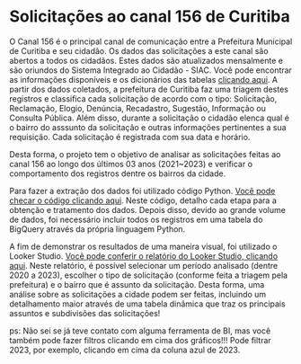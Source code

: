 # Solicitações ao canal 156 de Curitiba

O Canal 156 é o principal canal de comunicação entre a Prefeitura Municipal de Curitiba e seu cidadão. Os dados das solicitações a este canal são abertos a todos os cidadãos. Estes dados são atualizados mensalmente e são oriundos do Sistema Integrado ao Cidadão - SIAC. Você pode encontrar as informações disponíveis e os dicionários das tabelas [clicando aqui](https://www.curitiba.pr.gov.br/dadosabertos/busca/?termo=156). A partir dos dados coletados, a prefeitura de Curitiba faz uma triagem destes registros e classifica cada solicitação de acordo com o tipo: Solicitação, Reclamação, Elogio, Denúncia, Recadastro, Sugestão, Informação ou Consulta Pública. Além disso, durante a solicitação o cidadão elenca qual é o bairro do asssunto da solicitação e outras informações pertinentes a sua requisição. Cada solicitação é registrada com sua data e horário.

  
Desta forma, o projeto tem o objetivo de analisar as solicitações feitas ao canal 156 ao longo dos últimos 03 anos (2021~2023) e verificar o comportamento dos registros dentre os bairros da cidade.


Para fazer a extração dos dados foi utilizado código Python. [Você pode checar o código clicando aqui](https://github.com/FerrazThales/Curitiba156/blob/main/Importar_Dados_e_Carregar_no_meu_Drive_do_Google.ipynb). Neste código, detalho cada etapa para a obtenção e tratamento dos dados. Depois disso, devido ao grande volume de dados, foi necessário incluir todos os registros em uma tabela do BigQuery através da própria linguagem Python.

A fim de demonstrar os resultados de uma maneira visual, foi utilizado o Looker Studio. [Você pode conferir o relatório do Looker Studio, clicando aqui](https://lookerstudio.google.com/reporting/a248b98e-ce46-4132-86e8-e1a7d887c8cf). Neste relatório, é possível selecionar um período analisado (dentre 2020 a 2023), escolher o tipo de solicitação (conforme feita a triagem pela prefeitura) e o bairro que é assunto da solicitação. Desta forma, uma análise sobre as solicitações a cidade podem ser feitas, incluindo um detalhamento maior através de uma tabela dinâmica que traz os principais assuntos e subdivisões das solicitações!

ps: Não sei se já teve contato com alguma ferramenta de BI, mas você também pode fazer filtros clicando em cima dos gráficos!!! Pode filtrar 2023, por exemplo, clicando em cima da coluna azul de 2023.
